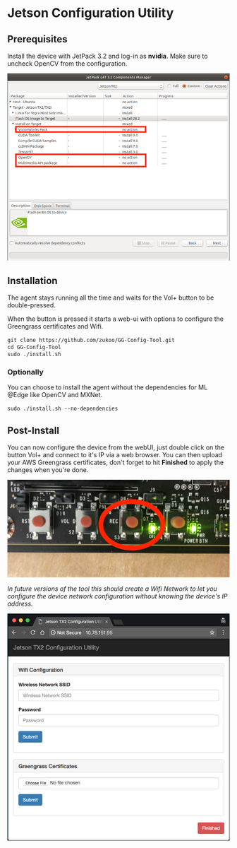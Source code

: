 # Jetson Configuration Utility

## Prerequisites

Install the device with JetPack 3.2 and log-in as **nvidia**. Make sure to uncheck OpenCV from the configuration.

![Jetson configuration][screenshot]

[screenshot]: ./static/images/jetson_config.png "Jetson configuration"

## Installation

The agent stays running all the time and waits for the Vol+ button to be double-pressed.

When the button is pressed it starts a web-ui with options to configure the Greengrass certificates and Wifi.

    git clone https://github.com/zukoo/GG-Config-Tool.git
    cd GG-Config-Tool
    sudo ./install.sh

### Optionally

You can choose to install the agent without the dependencies for ML @Edge like OpenCV and MXNet.

    sudo ./install.sh --no-dependencies

## Post-Install

You can now configure the device from the webUI, just double click on the button Vol+ and connect to it's IP via a web browser. You can then upload your AWS Greengrass certificates, don't forget to hit **Finished** to apply the changes when you're done.

![Jetson Buttons][buttons]

[buttons]: ./static/images/jetson_buttons.png "Jetson Buttons"

*In future versions of the tool this should create a Wifi Network to let you configure the device network configuration without knowing the device's IP address.*

![Jetson configuration][ui]

[ui]: ./static/images/ui.png "Jetson configuration UI"
